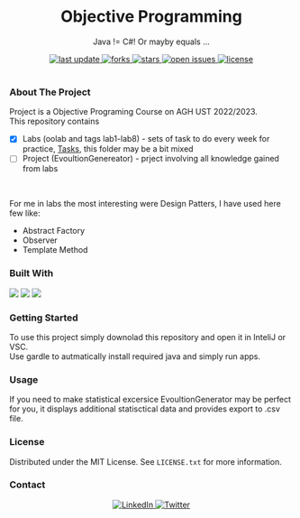 <div align="center">
  
  <h1> Objective Programming </h1>
  <p> Java != C#! Or mayby equals ...  </p>
  
  <div>
    <a href="">
      <img src="https://img.shields.io/github/last-commit/psp515/ObjectiveProgramming" alt="last update" />
    </a>
    <a href="https://github.com/psp515/ObjectiveProgramming/network/members">
      <img src="https://img.shields.io/github/forks/psp515/ObjectiveProgramming" alt="forks" />
    </a>
    <a href="https://github.com/psp515/ObjectiveProgramming/stargazers">
      <img src="https://img.shields.io/github/stars/psp515/ObjectiveProgramming" alt="stars" />
    </a>
    <a href="https://github.com/psp515/ObjectiveProgramming/issues/">
      <img src="https://img.shields.io/github/issues/psp515/ObjectiveProgramming" alt="open issues" />
    </a>
    <a href="https://github.com/psp515/ObjectiveProgramming/blob/master/LICENSE">
      <img src="https://img.shields.io/github/license/psp515/ObjectiveProgramming" alt="license" />
    </a>
  </div>
</div>  

<br/>

### About The Project

Project is a Objective Programing Course on AGH UST 2022/2023.
<br/>
This repository contains 
- [X] Labs (oolab and tags lab1-lab8) - sets of task to do every week for practice, [Tasks](https://github.com/apohllo/obiektowe-lab), this folder may be a bit mixed
- [ ] Project (EvoultionGenereator) - prject involving all knowledge gained from labs 
<br/>

For me in labs the most interesting were Design Patters, I have used here few like:
- Abstract Factory
- Observer
- Template Method 

### Built With

<div>
  <a>
    <img src="https://img.shields.io/badge/-Java-FFFFFF?logo=java" />
    <img src="https://img.shields.io/badge/-JavaFx-FFFFFF?logo=javafx" />
    <img src="https://img.shields.io/badge/-Junit-FFFFFF?logo=junit" />
  </a>
</div>

### Getting Started

To use this project simply downolad this repository and open it in InteliJ or VSC.
<br/>
Use gardle to autmatically install required java and simply run apps.

### Usage 

If you need to make statistical excersice EvoultionGenerator may be perfect for you, it displays additional statisctical data and provides export to .csv file.

### License

Distributed under the MIT License. See `LICENSE.txt` for more information.

### Contact

<div align="center">
  <a href="https://www.linkedin.com/in/lukasz-psp515-kolber/">
    <img src="https://img.shields.io/badge/LinkedIn-0077B5?style=for-the-badge&logo=linkedin&logoColor=white" alt="LinkedIn" />
  </a>
  <a href="https://twitter.com/psp515">
    <img src="https://img.shields.io/badge/Twitter-1DA1F2?style=for-the-badge&logo=twitter&logoColor=white" alt="Twitter" />
  </a>
</div>



